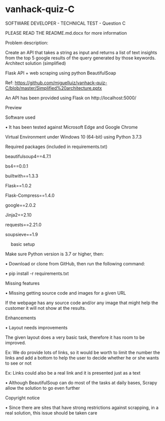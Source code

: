 # vanhack-quiz-C
SOFTWARE DEVELOPER - TECHNICAL TEST - Question C

PLEASE READ THE README.md.docx for more information

Problem description: 

Create an API that takes a string as input and returns a list of text insights from the top 5 google results of the query generated by those keywords.
Architect solution (simplified)

Flask API + web scraping using python BeautifulSoap

Ref: https://github.com/miguelluiz/vanhack-quiz-C/blob/master/Simplified%20architecture.pptx

An API has been provided using Flask on http://localhost:5000/<url>

Preview
 
Software used

•	It has been tested against Microsoft Edge and Google Chrome

Virtual Environment under Windows 10 (64-bit) using Python 3.7.3

 
Required packages (included in requirements.txt)

beautifulsoup4==4.7.1

bs4==0.0.1

builtwith==1.3.3

Flask==1.0.2

Flask-Compress==1.4.0

google==2.0.2

Jinja2==2.10

requests==2.21.0

soupsieve==1.9


 
basic setup 

Make sure Python version is 3.7 or higher, then:

•	Download or clone from GitHub, then run the following command:

•	pip install -r requirements.txt

Missing features

•	Missing getting source code and images for a given URL

If the webpage has any source code and/or any image that might help the customer it will not show at the results.

Enhancements

•	Layout needs improvements

The given layout does a very basic task, therefore it has room to be improved. 

Ex: We do provide lots of links, so it would be worth to limit the number the links and add a bottom to help the user to decide whether he or she wants to see or not

Ex: Links could also be a real link and it is presented just as a text

•	Although BeautifulSoup can do most of the tasks at daily bases, Scrapy allow the solution to go even further


Copyright notice

•	Since there are sites that have strong restrictions against scrapping, in a real solution, this issue should be taken care 

